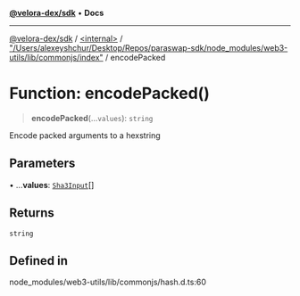 [**@velora-dex/sdk**](../../../../README.md) • **Docs**

***

[@velora-dex/sdk](../../../../globals.md) / [\<internal\>](../../../README.md) / ["/Users/alexeyshchur/Desktop/Repos/paraswap-sdk/node\_modules/web3-utils/lib/commonjs/index"](../README.md) / encodePacked

# Function: encodePacked()

> **encodePacked**(...`values`): `string`

Encode packed arguments to a hexstring

## Parameters

• ...**values**: [`Sha3Input`](../../../type-aliases/Sha3Input.md)[]

## Returns

`string`

## Defined in

node\_modules/web3-utils/lib/commonjs/hash.d.ts:60
